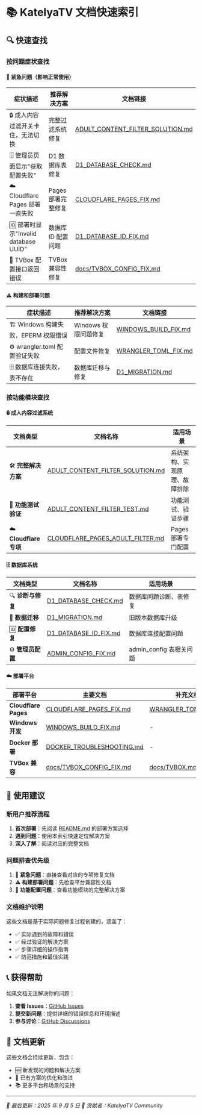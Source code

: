 # 📚 KatelyaTV 文档快速索引

## 🔍 快速查找

### 按问题症状查找

#### 🚨 紧急问题（影响正常使用）

| 症状描述                             | 推荐解决方案       | 文档链接                                                             |
| ------------------------------------ | ------------------ | -------------------------------------------------------------------- |
| 🔒 成人内容过滤开关卡住，无法切换    | 完整过滤系统修复   | [ADULT_CONTENT_FILTER_SOLUTION.md](ADULT_CONTENT_FILTER_SOLUTION.md) |
| 🗄️ 管理员页面显示"获取配置失败"      | D1 数据库表修复    | [D1_DATABASE_CHECK.md](D1_DATABASE_CHECK.md)                         |
| ☁️ Cloudflare Pages 部署一直失败     | Pages 部署完整修复 | [CLOUDFLARE_PAGES_FIX.md](CLOUDFLARE_PAGES_FIX.md)                   |
| 🆔 部署时显示"Invalid database UUID" | 数据库 ID 配置问题 | [D1_DATABASE_ID_FIX.md](D1_DATABASE_ID_FIX.md)                       |
| 📱 TVBox 配置接口返回错误            | TVBox 兼容性修复   | [docs/TVBOX_CONFIG_FIX.md](docs/TVBOX_CONFIG_FIX.md)                 |

#### ⚠️ 构建和部署问题

| 症状描述                            | 推荐解决方案         | 文档链接                                     |
| ----------------------------------- | -------------------- | -------------------------------------------- |
| 🏗️ Windows 构建失败，EPERM 权限错误 | Windows 权限问题修复 | [WINDOWS_BUILD_FIX.md](WINDOWS_BUILD_FIX.md) |
| ⚙️ wrangler.toml 配置验证失败       | 配置文件修复         | [WRANGLER_TOML_FIX.md](WRANGLER_TOML_FIX.md) |
| 🗄️ 数据库连接失败，表不存在         | 数据库迁移与修复     | [D1_MIGRATION.md](D1_MIGRATION.md)           |

### 按功能模块查找

#### 🔒 成人内容过滤系统

| 文档类型               | 文档名称                                                             | 适用场景                     |
| ---------------------- | -------------------------------------------------------------------- | ---------------------------- |
| 🛠️ **完整解决方案**    | [ADULT_CONTENT_FILTER_SOLUTION.md](ADULT_CONTENT_FILTER_SOLUTION.md) | 系统架构、实现原理、故障排除 |
| 🧪 **功能测试验证**    | [ADULT_CONTENT_FILTER_TEST.md](ADULT_CONTENT_FILTER_TEST.md)         | 功能测试、验证步骤           |
| ☁️ **Cloudflare 专项** | [CLOUDFLARE_PAGES_ADULT_FILTER.md](CLOUDFLARE_PAGES_ADULT_FILTER.md) | Pages 部署专门配置           |

#### 🗄️ 数据库系统

| 文档类型          | 文档名称                                       | 适用场景                |
| ----------------- | ---------------------------------------------- | ----------------------- |
| 🔍 **诊断与修复** | [D1_DATABASE_CHECK.md](D1_DATABASE_CHECK.md)   | 数据库问题诊断、表修复  |
| 🔄 **数据迁移**   | [D1_MIGRATION.md](D1_MIGRATION.md)             | 旧版本数据库升级        |
| 🆔 **配置修复**   | [D1_DATABASE_ID_FIX.md](D1_DATABASE_ID_FIX.md) | 数据库连接配置问题      |
| ⚙️ **管理员配置** | [ADMIN_CONFIG_FIX.md](ADMIN_CONFIG_FIX.md)     | admin_config 表相关问题 |

#### ☁️ 部署平台

| 部署平台             | 主要文档                                               | 补充文档                                     |
| -------------------- | ------------------------------------------------------ | -------------------------------------------- |
| **Cloudflare Pages** | [CLOUDFLARE_PAGES_FIX.md](CLOUDFLARE_PAGES_FIX.md)     | [WRANGLER_TOML_FIX.md](WRANGLER_TOML_FIX.md) |
| **Windows 开发**     | [WINDOWS_BUILD_FIX.md](WINDOWS_BUILD_FIX.md)           | -                                            |
| **Docker 部署**      | [DOCKER_TROUBLESHOOTING.md](DOCKER_TROUBLESHOOTING.md) | -                                            |
| **TVBox 兼容**       | [docs/TVBOX_CONFIG_FIX.md](docs/TVBOX_CONFIG_FIX.md)   | [docs/TVBOX.md](docs/TVBOX.md)               |

## 🎯 使用建议

### 新用户推荐流程

1. **首次部署**：先阅读 [README.md](README.md) 的部署方案选择
2. **遇到问题**：使用本索引快速定位解决方案
3. **深入了解**：阅读对应的完整文档

### 问题排查优先级

1. **🚨 紧急问题**：直接查看对应的专项修复文档
2. **⚠️ 构建部署问题**：先检查平台兼容性文档
3. **🔧 功能配置问题**：查看功能模块的完整解决方案

### 文档维护说明

这些文档是基于实际问题修复过程创建的，涵盖了：

- ✅ 实际遇到的故障和错误
- ✅ 经过验证的解决方案
- ✅ 步骤详细的操作指南
- ✅ 防范措施和最佳实践

## 📞 获得帮助

如果文档无法解决你的问题：

1. **查看 Issues**：[GitHub Issues](https://github.com/katelya77/KatelyaTV/issues)
2. **提交新问题**：提供详细的错误信息和环境描述
3. **参与讨论**：[GitHub Discussions](https://github.com/katelya77/KatelyaTV/discussions)

## 📝 文档更新

这些文档会持续更新，包含：

- 🆕 新发现的问题和解决方案
- 🔄 已有方案的优化和改进
- 📚 更多平台和场景的支持

---

_📅 最后更新：2025 年 9 月 5 日_
_🤝 贡献者：KatelyaTV Community_
